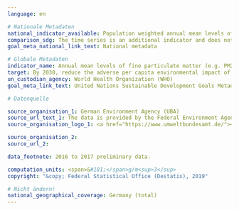 ```yaml
---
language: en

# Nationale Metadaten
national_indicator_available: Population weighted annual mean levels of PM10
comparison_sdg: The time series is an additional indicator and does not correspond to the international metadata description.
goal_meta_national_link_text: National metadata

# Globale Metadaten
indicator_name: Annual mean levels of fine particulate matter (e.g. PM2.5 and PM10) in cities (population weighted)
target: By 2030, reduce the adverse per capita environmental impact of cities, including by paying special attention to air quality and municipal and other waste management
un_custodian_agency: World Health Organization (WHO)
goal_meta_link_text: United Nations Sustainable Development Goals Metadata

# Datenquelle

source_organisation_1: German Environment Agency (UBA)
source_url_text_1: The data is provided by the Federal Environment Agency (UBA)
source_organisation_logo_1: <a href="https://www.umweltbundesamt.de/"><img src="https://g205sdgs.github.io/sdg-indicators/public/LogosEn/uba.png" alt="Logo UBA" /></a>

source_organisation_2:
source_url_2:

data_footnote: 2016 to 2017 preliminary data.

computation_units: <span>&#181;</span>g/m<sup>3</sup>
copyright: "&copy; Federal Statistical Office (Destatis), 2019"

# Nicht ändern!
national_geographical_coverage: Germany (total)
---
```

